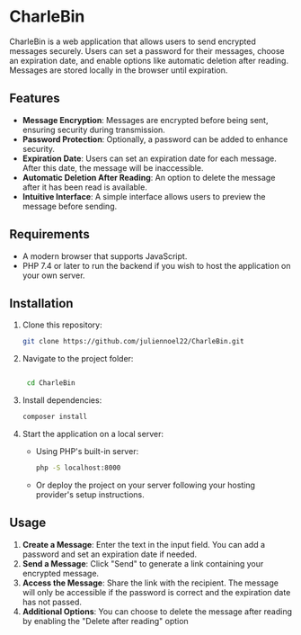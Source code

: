 # CharleBin

CharleBin is a web application that allows users to send encrypted messages securely. Users can set a password for their messages, choose an expiration date, and enable options like automatic deletion after reading. Messages are stored locally in the browser until expiration.

## Features

- **Message Encryption**: Messages are encrypted before being sent, ensuring security during transmission.
- **Password Protection**: Optionally, a password can be added to enhance security.
- **Expiration Date**: Users can set an expiration date for each message. After this date, the message will be inaccessible.
- **Automatic Deletion After Reading**: An option to delete the message after it has been read is available.
- **Intuitive Interface**: A simple interface allows users to preview the message before sending.

## Requirements

- A modern browser that supports JavaScript.
- PHP 7.4 or later to run the backend if you wish to host the application on your own server.

## Installation

1. Clone this repository:
   ```bash
   git clone https://github.com/juliennoel22/CharleBin.git
   ```
2. Navigate to the project folder:
   ```bash
   
    cd CharleBin
    ```
   
3. Install dependencies:
    ```bash
    composer install
    ```
   
4. Start the application on a local server:
    - Using PHP's built-in server:
      ```bash
      php -S localhost:8000
      ```
    - Or deploy the project on your server following your hosting provider's setup instructions.


## Usage

1. **Create a Message**: Enter the text in the input field. You can add a password and set an expiration date if needed.
2. **Send a Message**: Click "Send" to generate a link containing your encrypted message.
3. **Access the Message**: Share the link with the recipient. The message will only be accessible if the password is correct and the expiration date has not passed.
4. **Additional Options**: You can choose to delete the message after reading by enabling the "Delete after reading" option






